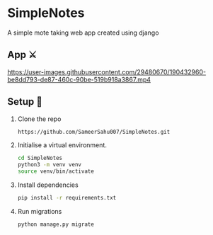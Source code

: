 # SimpleNotes
A simple mote taking web app created using django


## App ⚔




https://user-images.githubusercontent.com/29480670/190432960-be8dd793-de87-460c-90be-519b918a3867.mp4






## Setup 👷

1. Clone the repo

   ```bash
   https://github.com/SameerSahu007/SimpleNotes.git
   ```
2. Initialise a virtual environment.

   ```bash
   cd SimpleNotes
   python3 -m venv venv
   source venv/bin/activate
   ```
3. Install dependencies

   ```bash
   pip install -r requirements.txt
   ```
4. Run migrations
   ```bash
   python manage.py migrate
   ```
